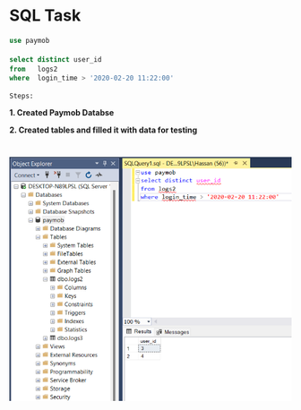 # SQL Task


```sql
use paymob

select distinct user_id
from   logs2
where  login_time > '2020-02-20 11:22:00'
```

`Steps:`

**1. Created Paymob Databse**

**2. Created tables and filled it with data for testing**

# 

![sql task](sql.png "sql task")